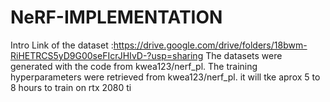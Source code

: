 # NeRF-IMPLEMENTATION
Intro
Link of the dataset :https://drive.google.com/drive/folders/18bwm-RiHETRCS5yD9G00seFIcrJHIvD-?usp=sharing
The datasets were generated with the code from kwea123/nerf_pl.
The training hyperparameters were retrieved from kwea123/nerf_pl.
it will tke aprox 5 to 8 hours to train on rtx 2080 ti
